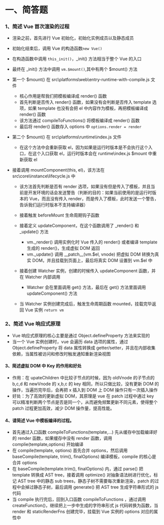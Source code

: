 # 一、简答题

### 1、简述 Vue 首次渲染的过程

- 渲染之前，首先进行 Vue 初始化，初始化实例成员以及静态成员
- 初始化结束后，调用 Vue 的构造函数`new Vue()`
- 在构造函数中调用 `this_init()`，\_init() 方法相当于整个 Vue 的入口
- 最终在 \_init() 方法中调用 `vm.$mount()`,其中有两个 \$mount() 方法
- 第一个 \$mount() 在 src\platforms\web\entry-runtime-with-compile.js 文件

  - 核心作用是帮我们把模板编译成 render() 函数
  - 首先判断是否传入 render() 函数，如果没有会判断是否传入 template 选项，如果 template 也没有会把 el 中内容作为模板，再把模板编译成 render() 函数
  - 该方法通过 compileToFunctions() 将模板编译成 render() 函数
  - 最后将 render() 函数存入 options 中 `options.render = render`

- 第二个 \$mount() 在 src\platforms\runtime\index.js 文件

  - 在这个方法中会重新获取 el，因为如果是运行时版本是不会执行这个入口，在这个入口获取 el，运行时版本会在 runtime\index.js \$mount 中重新获取 el

- 接着调用 mountComponent(this, el)，该方法在 src\core\instance\lifecycle.js 中

  - 该方法首先判断是否有 render 选项，如果没有但是传入了模板，并且当前是开发环境的话会发送警告（判断的目的：如果当前使用的是运行时版本的 Vue，而且没有传入 render，而是传入了模板，此时发送一个警告，告诉我们运行时版本不支持编译器）
  - 接着触发 beforeMount 生命周期钩子函数
  - 接着定义 updateComponent，在这个函数调用了 \_render() 和 \_update() 方法

    - vm.\_render() 调用实例化时 Vue 传入的 render() 或者编译 template 生成的 render()，生成虚拟 DOM 返回
    - vm.\_update() 调用 \_\_patch\_\_(vm.\$el, vnode) 把虚拟 DOM 转换为真实 DOM，并且挂载到页面上，最后将真实 DOM 设置到 vm.\$el 中

  - 接着创建 Watcher 实例，创建的时候传入 updateComponent 函数，并在 Watcher 内部调用
    - Watcher 会在里面调用 get() 方法，最后在 get() 方法里面调用 updateComponent() 方法
  - 当 Watcher 实例创建完成后，触发生命周期函数 mounted，挂载完毕返回 Vue 实例 `return vm`

### 2、简述 Vue 响应式原理

- Vue 响应式原理的核心主要是通过 Object.defineProperty 方法来实现的
- 当一个 Vue 实例创建时，vue 会遍历 data 选项的属性，通过 Object.defineProperty 将 data 属性转换成 getter/setter，并且在内部收集依赖，当属性被访问和修改时触发通知重新渲染视图

#### 3、简述虚拟 DOM 中 Key 的作用和好处

- 作用：在 upateChildren 中比较子节点的时候，因为 oldVnode 的子节点的 b,c,d 和 newVnode 的 x,b,c 的 key 相同，所以只做比较，没有更新 DOM 的操作，当遍历完毕后，会再把 x 插入到 DOM 上 DOM 操作只有一次插入操作
- 好处：为了高效的更新虚拟 DOM，其原理是 vue 在 patch 过程中通过 key 可以精准判断两个节点是否是同一个，从而避免频繁更新不同元素，使得整个 patch 过程更加高效，减少 DOM 操作量，提高性能。

#### 4、请简述 Vue 中模板编译的过程。

- 首先通过入口函数 compileToFunctions(template,...) 先从缓存中加载编译好的 render 函数，如果缓存中没有 render 函数，调用 complie(template,options) 开始编译
- 在 compile(template, options) 首先合并 options，然后调用 baseCompile(template, trim(), finalOptions) 编译模板，compile 的核心是合并 options
- 在 baseCompile(template.trim(), finalOptions) 内，通过 parse() 把 template 转换成 AST tree，接着调用 optimize() 对抽象语法树进行优化，标记 AST tree 中的静态 sub trees，静态子树不需要每次重新渲染，patch 的过程中会掉过静态子树，最后调用 generate() 把 AST tree 生成字符串形式的 js 代码
- 当 compile 执行完后，回到入口函数 compileToFunctions ，通过调用 createFunction()，继续把上一步中生成的字符串形式 js 代码转换为函数，当 render 和 staticRenderFns 创建完毕，挂载到 Vue 实例的 options 对应的属性中
